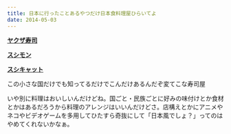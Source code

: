 ```yaml
---
title: 日本に行ったことあるやつだけ日本食料理屋ひらいてよ
date: 2014-05-03
---
```


**[ヤクザ寿司](http://www.yakuzasushi.ee/)**

**[スシモン](http://www.sushimon.ee/)**

**[スシキャット](http://www.sushicat.ee/)**

この小さな国だけでも知ってるだけでこんだけあるんだぞ変てこな寿司屋

いや別に料理はおいしいんだけどね。国ごと・民族ごとに好みの味付けとか食材とかはあるだろうから料理のアレンジはいいんだけどさ。店構えとかにアニメやネコやビデオゲームを多用してひたすら奇抜にして「日本風でしょ？」ってのはやめてくれないかなぁ。
